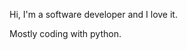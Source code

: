 Hi, I'm a software developer and I love it.

Mostly coding with python.


<!---
is-gabs/is-gabs is a ✨ special ✨ repository because its `README.md` (this file) appears on your GitHub profile.
You can click the Preview link to take a look at your changes.
--->
